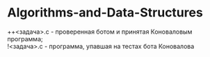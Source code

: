 # Algorithms-and-Data-Structures

++<задача>.c - проверенная ботом и принятая Коноваловым программа;   
!<задача>.c - программа, упавшая на тестах бота Коновалова
